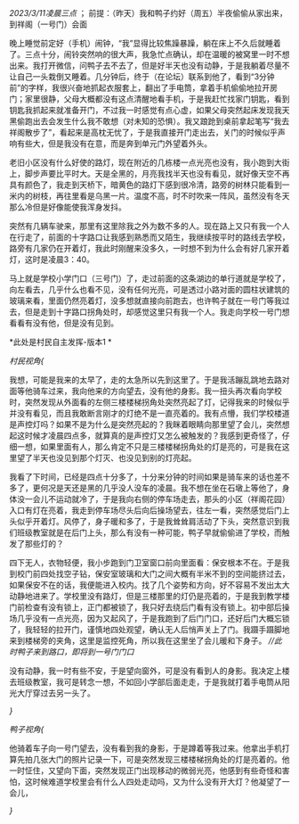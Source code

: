 *2023/3/11凌晨三点* ； 前提：（昨天）我和鸭子约好（周五）半夜偷偷从家出来，到祥阁（一号门）会面

晚上睡觉前定好（手机）闹钟，“我”显得比较焦躁暴躁，躺在床上不久后就睡着了。三点十分，闹铃突然响的很大声，我急忙点确认，却在温暖的被窝里一时不想出来。我打开微信，问鸭子去不去了，但是好半天也没有动静，于是我躺着尽量不让自己一头栽倒又睡着。几分钟后，终于（在论坛）联系到他了，看到“3分钟前”的字样，我很兴奋地抓起衣服套上，翻出了手电筒，拿着手机偷偷地拉开房门；家里很静，父母大概都没有这点清醒地看手机，于是我赶忙找家门钥匙，看到钥匙我抓起来就准备开门，不过我一时感觉有点心虚，如果父母突然起床发现我天黑偷跑出去会发生什么我不敢想（对未知的恐惧）。我又踉跄到桌前拿起笔写“我去祥阁散步了”，看起来是高枕无忧了，于是我直接开门走出去，关门的时候似乎声响有些大，但是我没有在意，而是奔到单元门外望着外头。

老旧小区没有什么好使的路灯，现在附近的几栋楼一点光亮也没有，我小跑到大街上，脚步声要比平时大。天是全黑的，月亮我找半天也没有看见，就好像天空不再具有颜色了，我走到天桥下，暗黄色的路灯下感到很冷清，路旁的树林只能看到一米内的树枝，再往里看是乌黑一片。温度不高，时不时吹来一阵风，虽然没有冬天那么冷但是好像能使我浑身发抖。

突然有几辆车驶来，那里有这里除我之外为数不多的人。现在路上又只有我一个人在行走了，前面的十字路口让我感到熟悉而又陌生，我继续按平时的路线去学校，路旁有几家仍在开着灯，我此时刚醒来没多久，一时想不到为什么会有好几家开着灯，这时是凌晨3：40。

马上就是学校小学门口（三号门）了，走过前面的这条湖边的单行道就是学校了，向左看去，几乎什么也看不见，没有任何光亮，可是透过小路对面的圆柱状建筑的玻璃来看，里面仍然亮着灯，没多想就直接向前跑去，也许鸭子就在一号门等我过去，但是走到十字路口拐角处时，却感觉这里只有我一个人。我走向学校一号门想看看有没有他，但是没有见到。

*此处是村民自主发挥-版本1 *

*村民视角{*

我想，可能是我来的太早了，走的太急所以先到这里了。于是我活蹦乱跳地去路对面等他骑车过来，我向他来的方向望去，没有他的身影。我一扭头再次看向学校时，突然发现从外面看的左侧三楼楼梯拐角处突然亮起了灯，记得我来的时候似乎并没有看见，而且我敢断言刚才的灯绝不是一直亮着的。我有点懵，我们学校楼道是声控灯吗？如果不是为什么是突然亮起的？我眯着眼睛向那里望了会儿，突然想起这时候才凌晨四点多，就算真的是声控灯又怎么被触发的？我感到更奇怪了，仔细一想，如果里面有人，那么肯定不只是三楼楼梯拐角处的灯是亮的，可是我在这里望了半天也没见到那个灯灭、也没见到别的灯亮起。

我看了下时间，已经是四点十分多了，十分来分钟的时间如果是骑车来的话也差不多了，更何况是天还是黑的几乎没人没车的凌晨。我不想在坐在石墩上等他了，身体没一会儿不运动就冷了，于是我向右侧的停车场走去，那头的小区（祥阁花园）入口有灯在亮着，我走到停车场尽头后向后操场望去，往左一看，突然感觉后门上头似乎开着灯。风停了，身子暖和多了，于是我耸耸肩活动了下头，突然意识到我们班级教室就是在后门上头，那么有没有一种可能，鸭子早就偷偷进了学校，而触发了那些灯的？

四下无人，衣物轻便，我小步跑到门卫室窗口前向里面看：保安根本不在。于是我到校门前四处找空子钻，保安室玻璃和大门之间大概有半米不到的空间能挤过去，如果保安不在的话，我便能进入校内。找了几个姿势和方向，好不容易不发出太大动静地进来了。学校里没有路灯，但是三楼那里的灯仍是亮着的，于是我到教学楼门前检查有没有锁上，正门都被锁了，我只好去绕后门看有没有锁上。初中部后操场几乎没有一点光亮，因为又起风了，于是我跑到了后门门口，还好后门大概忘锁了，我轻轻的拉开门，谨慎地四处观望，确认无人后悄声关上了门。我蹑手蹑脚地来到楼梯旁的夹角，这里是监控死角，所以我在这里坐了会儿暖和下身子。 *//此时鸭子来到路口，即将到一号门门口*

没有动静，我一时有些不安，于是望向窗外，可是没有看到人的身影。我决定上楼去班级教室，我可是转念一想，不如回小学部后面走走，于是我就打着手电筒从阳光大厅穿过去另一头了。

*}*

*鸭子视角{*

他骑着车子向一号门望去，没有看到我的身影，于是蹲着等我过来。他拿出手机打算先拍几张大门的照片记录一下，可是突然发现三楼楼梯拐角处的灯是亮着的。他一时怔住，又望向下面，突然发现正门出现移动的微弱光亮，他感到有些奇怪和害怕，这时候难道学校里会有什么人四处走动吗，又为什么没有开大灯？他凝望了一会儿，

*}*